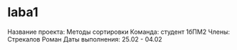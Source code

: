 # laba1
Название проекта: Методы сортировки
Команда: студент 1бПМ2
Члены: Стрекалов Роман
Даты выполнения: 25.02 - 04.02
